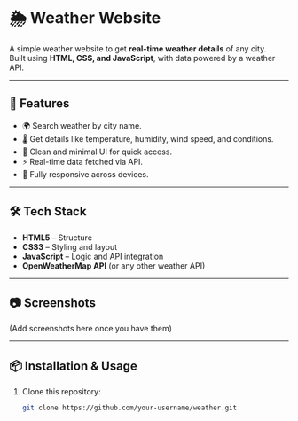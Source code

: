 # 🌦️ Weather Website

A simple weather website to get **real-time weather details** of any city.  
Built using **HTML, CSS, and JavaScript**, with data powered by a weather API.

---

## 🚀 Features
- 🌍 Search weather by city name.
- 🌡️ Get details like temperature, humidity, wind speed, and conditions.
- 🎨 Clean and minimal UI for quick access.
- ⚡ Real-time data fetched via API.
- 📱 Fully responsive across devices.

---

## 🛠️ Tech Stack
- **HTML5** – Structure  
- **CSS3** – Styling and layout  
- **JavaScript** – Logic and API integration  
- **OpenWeatherMap API** (or any other weather API)

---

## 📷 Screenshots
(Add screenshots here once you have them)

---

## 📦 Installation & Usage
1. Clone this repository:
   ```bash
   git clone https://github.com/your-username/weather.git

